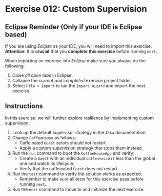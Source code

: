 # Exercise 012: Custom Supervision

## Eclipse Reminder (Only if your IDE is Eclipse based)

If you are using *Eclipse* as your IDE, you will need to import this exercise. **Attention**: It is **crucial** that you **complete this exercise** before running `next`.

When importing an exercise into *Eclipse* make sure you always do the following:

1. Close *all open tabs* in Eclipse.
2. Collapse the *current and completed* exercise project folder.
3. Select `File > Import` to run the `Import Wizard` and import the next exercise.

## Instructions

In this exercise, we will further explore resilience by implementing custom supervision.

1. Look up the default supervisor strategy in the `Akka` documentation.
2. Change `CoffeeHouse` as follows:
    - Caffeinated `Guest` actors should not restart.
    - Apply a custom supervision strategy that stops them instead.
3. Run the `run` command to boot the `CoffeeHouseApp` and verify:
    - Create a `Guest` with an individual `caffeineLimit` less than the global one and watch its lifecycle.
    - Verify that the caffeinated `Guest` does not restart.
4. Run the `test` command to verify the solution works as expected.
    - *Remember* to make sure all tests for this exercise pass before running `next`.
5. Run the `next` command to move to and initialize the next exercise.
